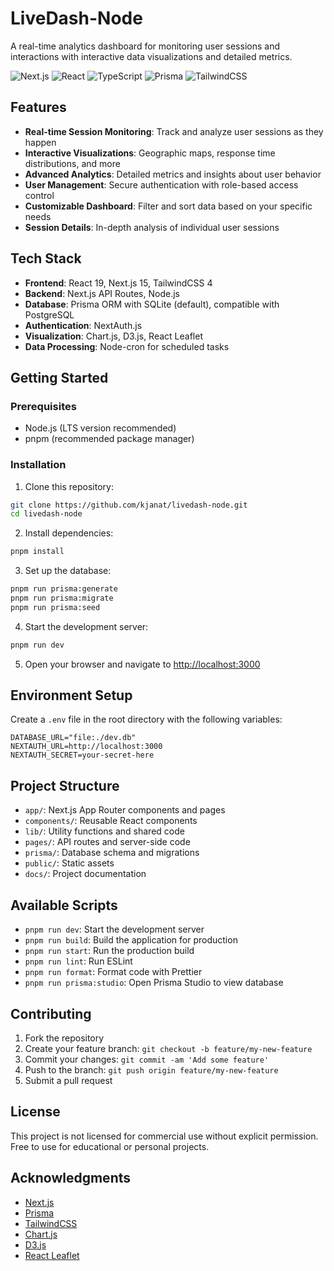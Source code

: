 # LiveDash-Node

A real-time analytics dashboard for monitoring user sessions and interactions with interactive data visualizations and detailed metrics.

![Next.js](<https://img.shields.io/badge/dynamic/regex?url=https%3A%2F%2Fraw.githubusercontent.com%2Fkjanat%2Flivedash-node%2Fmaster%2Fpackage.json&search=%22next%22%5Cs*%3A%5Cs*%22%5C%5E(%3F%3Cversion%3E%5Cd%2B%5C.%5Cd*).*%22&replace=%24%3Cversion%3E&logo=nextdotjs&label=Nextjs&color=%23000000>)
![React](<https://img.shields.io/badge/dynamic/regex?url=https%3A%2F%2Fraw.githubusercontent.com%2Fkjanat%2Flivedash-node%2Fmaster%2Fpackage.json&search=%22react%22%5Cs*%3A%5Cs*%22%5C%5E(%3F%3Cversion%3E%5Cd%2B%5C.%5Cd*).*%22&replace=%24%3Cversion%3E&logo=react&label=React&color=%2361DAFB>)
![TypeScript](<https://img.shields.io/badge/dynamic/regex?url=https%3A%2F%2Fraw.githubusercontent.com%2Fkjanat%2Flivedash-node%2Fmaster%2Fpackage.json&search=%22typescript%22%5Cs*%3A%5Cs*%22%5C%5E(%3F%3Cversion%3E%5Cd%2B%5C.%5Cd*).*%22&replace=%24%3Cversion%3E&logo=typescript&label=TypeScript&color=%233178C6>)
![Prisma](<https://img.shields.io/badge/dynamic/regex?url=https%3A%2F%2Fraw.githubusercontent.com%2Fkjanat%2Flivedash-node%2Fmaster%2Fpackage.json&search=%22prisma%22%5Cs*%3A%5Cs*%22%5C%5E(%3F%3Cversion%3E%5Cd%2B%5C.%5Cd*).*%22&replace=%24%3Cversion%3E&logo=prisma&label=Prisma&color=%232D3748>)
![TailwindCSS](<https://img.shields.io/badge/dynamic/regex?url=https%3A%2F%2Fraw.githubusercontent.com%2Fkjanat%2Flivedash-node%2Fmaster%2Fpackage.json&search=%22tailwindcss%22%5Cs*%3A%5Cs*%22%5C%5E(%3F%3Cversion%3E%5Cd%2B%5C.%5Cd*).*%22&replace=%24%3Cversion%3E&logo=tailwindcss&label=TailwindCSS&color=%2306B6D4>)

## Features

- **Real-time Session Monitoring**: Track and analyze user sessions as they happen
- **Interactive Visualizations**: Geographic maps, response time distributions, and more
- **Advanced Analytics**: Detailed metrics and insights about user behavior
- **User Management**: Secure authentication with role-based access control
- **Customizable Dashboard**: Filter and sort data based on your specific needs
- **Session Details**: In-depth analysis of individual user sessions

## Tech Stack

- **Frontend**: React 19, Next.js 15, TailwindCSS 4
- **Backend**: Next.js API Routes, Node.js
- **Database**: Prisma ORM with SQLite (default), compatible with PostgreSQL
- **Authentication**: NextAuth.js
- **Visualization**: Chart.js, D3.js, React Leaflet
- **Data Processing**: Node-cron for scheduled tasks

## Getting Started

### Prerequisites

- Node.js (LTS version recommended)
- pnpm (recommended package manager)

### Installation

1.  Clone this repository:

```bash
git clone https://github.com/kjanat/livedash-node.git
cd livedash-node
```

2.  Install dependencies:

```bash
pnpm install
```

3.  Set up the database:

```bash
pnpm run prisma:generate
pnpm run prisma:migrate
pnpm run prisma:seed
```

4.  Start the development server:

```bash
pnpm run dev
```

5.  Open your browser and navigate to <http://localhost:3000>

## Environment Setup

Create a `.env` file in the root directory with the following variables:

```env
DATABASE_URL="file:./dev.db"
NEXTAUTH_URL=http://localhost:3000
NEXTAUTH_SECRET=your-secret-here
```

## Project Structure

- `app/`: Next.js App Router components and pages
- `components/`: Reusable React components
- `lib/`: Utility functions and shared code
- `pages/`: API routes and server-side code
- `prisma/`: Database schema and migrations
- `public/`: Static assets
- `docs/`: Project documentation

## Available Scripts

- `pnpm run dev`: Start the development server
- `pnpm run build`: Build the application for production
- `pnpm run start`: Run the production build
- `pnpm run lint`: Run ESLint
- `pnpm run format`: Format code with Prettier
- `pnpm run prisma:studio`: Open Prisma Studio to view database

## Contributing

1.  Fork the repository
2.  Create your feature branch: `git checkout -b feature/my-new-feature`
3.  Commit your changes: `git commit -am 'Add some feature'`
4.  Push to the branch: `git push origin feature/my-new-feature`
5.  Submit a pull request

## License

This project is not licensed for commercial use without explicit permission. Free to use for educational or personal projects.

## Acknowledgments

- [Next.js](https://nextjs.org/)
- [Prisma](https://prisma.io/)
- [TailwindCSS](https://tailwindcss.com/)
- [Chart.js](https://www.chartjs.org/)
- [D3.js](https://d3js.org/)
- [React Leaflet](https://react-leaflet.js.org/)
